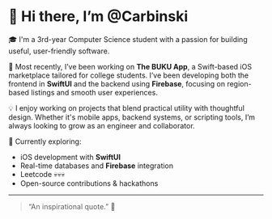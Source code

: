 # 👋 Hi there, I’m @Carbinski

🎓 I'm a 3rd-year Computer Science student with a passion for building useful, user-friendly software.

📱 Most recently, I’ve been working on **The BUKU App**, a Swift-based iOS marketplace tailored for college students. I’ve been developing both the frontend in **SwiftUI** and the backend using **Firebase**, focusing on region-based listings and smooth user experiences.

💡 I enjoy working on projects that blend practical utility with thoughtful design. Whether it's mobile apps, backend systems, or scripting tools, I’m always looking to grow as an engineer and collaborator.

🧠 Currently exploring:
- iOS development with **SwiftUI**
- Real-time databases and **Firebase** integration
- Leetcode 💀💀💀
- Open-source contributions & hackathons

---

> “An inspirational quote.” 🚀

<!---
Carbinski/Carbinski is a ✨ special ✨ repository because its `README.md` (this file) appears on your GitHub profile.
You can click the Preview link to take a look at your changes.
--->
